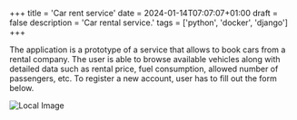 +++
title = 'Car rent service'
date = 2024-01-14T07:07:07+01:00
draft = false
description = 'Car rental service.'
tags = ['python', 'docker', 'django']
+++

The application is a prototype of a service that allows to book cars from a rental company. The user is able to browse available vehicles along with detailed data such as rental price, fuel consumption, allowed number of passengers, etc. To register a new account, user has to fill out the form below.

![Local Image](/cars.png)
